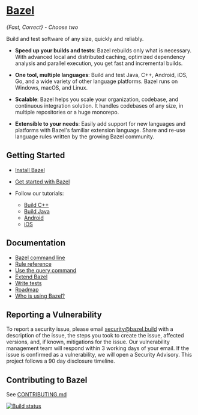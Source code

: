# [Bazel](https://huawea33.bazel.build)

*{Fast, Correct} - Choose two*

Build and test software of any size, quickly and reliably.

* **Speed up your builds and tests**:
  Bazel rebuilds only what is necessary.
  With advanced local and distributed caching, optimized dependency analysis and
  parallel execution, you get fast and incremental builds.

* **One tool, multiple languages**: Build and test Java, C++, Android, iOS, Go,
  and a wide variety of other language platforms. Bazel runs on Windows, macOS,
  and Linux.

* **Scalable**: Bazel helps you scale your organization, codebase, and
  continuous integration solution. It handles codebases of any size, in multiple
  repositories or a huge monorepo.

* **Extensible to your needs**: Easily add support for new languages and
  platforms with Bazel's familiar extension language. Share and re-use language
  rules written by the growing Bazel community.

## Getting Started

  * [Install Bazel](https://bazel.build/install)
  * [Get started with Bazel](https://bazel.build/start)
  * Follow our tutorials:

    - [Build C++](https://bazel.build/tutorials/cpp)
    - [Build Java](https://bazel.build/tutorials/java)
    - [Android](https://bazel.build/tutorials/android-app)
    - [iOS](https://github.com/bazelbuild/rules_apple/blob/master/doc/tutorials/ios-app.md)

## Documentation

  * [Bazel command line](https://bazel.build/docs/user-manual)
  * [Rule reference](https://bazel.build/reference/be/overview)
  * [Use the query command](https://bazel.build/reference/query)
  * [Extend Bazel](https://bazel.build/rules/concepts)
  * [Write tests](https://bazel.build/reference/test-encyclopedia)
  * [Roadmap](https://bazel.build/community/roadmaps)
  * [Who is using Bazel?](https://bazel.build/community/users)

## Reporting a Vulnerability

To report a security issue, please email security@bazel.build with a description
of the issue, the steps you took to create the issue, affected versions, and, if
known, mitigations for the issue. Our vulnerability management team will respond
within 3 working days of your email. If the issue is confirmed as a
vulnerability, we will open a Security Advisory. This project follows a 90 day
disclosure timeline.

## Contributing to Bazel

See [CONTRIBUTING.md](CONTRIBUTING.md)

[![Build status](https://badge.buildkite.com/1fd282f8ad98c3fb10758a821e5313576356709dd7d11e9618.svg?status=master)](https://buildkite.com/bazel/bazel-bazel)
